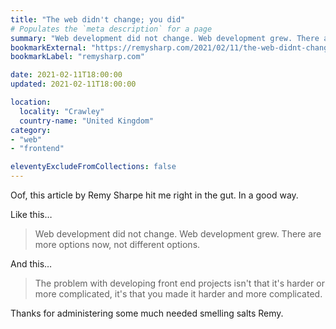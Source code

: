 ```yaml
---
title: "The web didn't change; you did"
# Populates the `meta description` for a page
summary: "Web development did not change. Web development grew. There are more options now, not different options."
bookmarkExternal: "https://remysharp.com/2021/02/11/the-web-didnt-change-you-did"
bookmarkLabel: "remysharp.com"

date: 2021-02-11T18:00:00
updated: 2021-02-11T18:00:00

location:
  locality: "Crawley"
  country-name: "United Kingdom"
category:
- "web"
- "frontend"

eleventyExcludeFromCollections: false
---
```


Oof, this article by Remy Sharpe hit me right in the gut. In a good way.

Like this&hellip;

> Web development did not change. Web development grew. There are more options now, not different options.

And this&hellip;

> The problem with developing front end projects isn't that it's harder or more complicated, it's that you made it harder and more complicated.

Thanks for administering some much needed smelling salts Remy.




